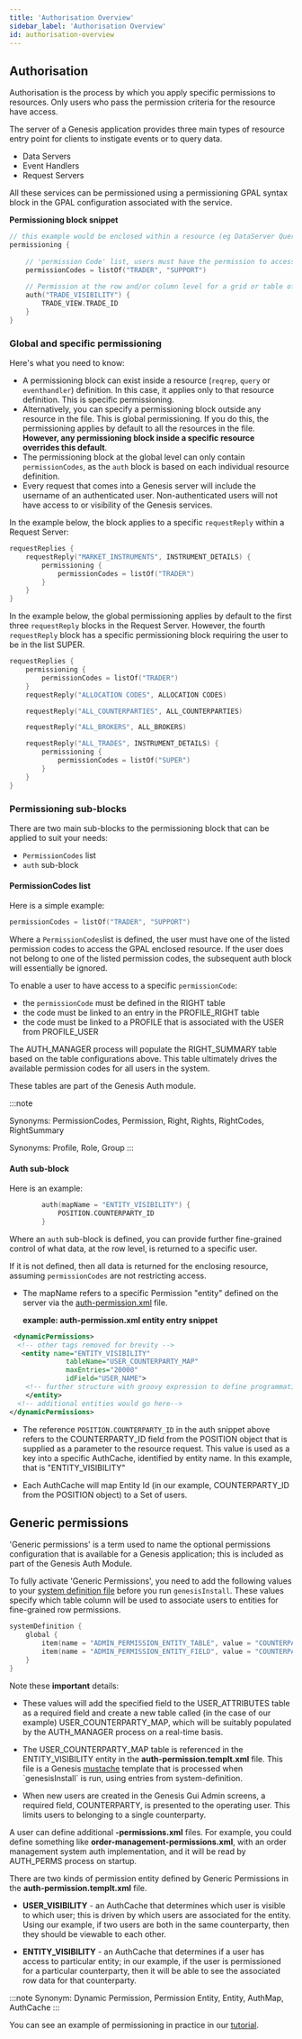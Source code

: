 ```yaml
---
title: 'Authorisation Overview'
sidebar_label: 'Authorisation Overview'
id: authorisation-overview
---
```



## Authorisation
Authorisation is the process by which you apply specific permissions to resources. Only users who pass the permission criteria for the resource have access.

The server of a Genesis application provides three main types of resource entry point for clients to instigate events or to query data.

- Data Servers
- Event Handlers
- Request Servers

All these services can be permissioned using a permissioning GPAL syntax block in the GPAL configuration associated with the service.

**Permissioning block snippet**
```kotlin
// this example would be enclosed within a resource (eg DataServer Query) specific block
permissioning {
    
    // 'permission Code' list, users must have the permission to access the enclosing resource
    permissionCodes = listOf("TRADER", "SUPPORT")
    
    // Permission at the row and/or column level for a grid or table of data
    auth("TRADE_VISIBILITY") {
        TRADE_VIEW.TRADE_ID
    }
}
```

### Global and specific permissioning
Here's what you need to know:

- A permissioning block can exist inside a resource (`reqrep`, `query` or `eventhandler`) definition. In this case, it applies only to that resource definition. This is specific permissioning.
- Alternatively, you can specify a permissioning block outside any resource in the file. This is global permissioning. If you do this, the permissioning applies by default to all the resources in the file. **However, any permissioning block inside a specific resource overrides this default**.
- The permissioning block at the global level can only contain `permissionCodes`, as the `auth` block is based on each individual resource definition.
- Every request that comes into a Genesis server will include the username of an authenticated user. Non-authenticated users will not have access to or visibility of the Genesis services.

In the example below, the block applies to a specific `requestReply` within a Request Server:

```kotlin
requestReplies {
    requestReply("MARKET_INSTRUMENTS", INSTRUMENT_DETAILS) {
        permissioning {
            permissionCodes = listOf("TRADER")
        }
    }
}
```

In the example below, the global permissioning applies by default to the first three `requestReply` blocks in the Request Server. However, the fourth `requestReply` block has a specific permissioning block requiring the user to be in the list SUPER.

```kotlin
requestReplies {
    permissioning {
        permissionCodes = listOf("TRADER")
    }
    requestReply("ALLOCATION CODES", ALLOCATION CODES)

    requestReply("ALL_COUNTERPARTIES", ALL_COUNTERPARTIES)

    requestReply("ALL_BROKERS", ALL_BROKERS)

    requestReply("ALL_TRADES", INSTRUMENT_DETAILS) {
        permissioning {
            permissionCodes = listOf("SUPER")
        }
    }
}
```

### Permissioning sub-blocks

There are two main sub-blocks to the permissioning block that can be applied to suit your needs:
- `PermissionCodes` list
- `auth` sub-block

#### PermissionCodes list
Here is a simple example:

```kotlin
permissionCodes = listOf("TRADER", "SUPPORT")
```

Where a `PermissionCodes`list is defined, the user must have one of the listed permission codes to access the GPAL enclosed resource.
If the user does not belong to one of the listed permission codes, the subsequent auth block will essentially be ignored.

To enable a user to have access to a specific `permissionCode`:

- the `permissionCode` must be defined in the RIGHT table
- the code must be linked to an entry in the PROFILE_RIGHT table
- the code must be linked to a PROFILE that is associated with the USER from PROFILE_USER

The AUTH_MANAGER process will populate the RIGHT_SUMMARY table based on the table configurations above. This table ultimately drives the available permission codes for all users in the system.

These tables are part of the Genesis Auth module.

:::note

Synonyms: PermissionCodes, Permission, Right, Rights, RightCodes, RightSummary

Synonyms: Profile, Role, Group
:::

#### Auth sub-block
Here is an example:


```kotlin
        auth(mapName = "ENTITY_VISIBILITY") {
            POSITION.COUNTERPARTY_ID
        }
```

Where an `auth` sub-block is defined, you can provide further fine-grained control of what data, at the row level, is returned to a specific user.

If it is not defined, then all data is returned for the enclosing resource, assuming `permissionCodes` are not restricting access.

- The mapName refers to a specific Permission "entity" defined on the server via the [auth-permission.xml](/creating-applications/defining-your-application/access-control/authorisation/#defining-a-permission-rule) file.

  **example: auth-permission.xml entity entry snippet**
```xml
 <dynamicPermissions>
  <!-- other tags removed for brevity -->
   <entity name="ENTITY_VISIBILITY"
              tableName="USER_COUNTERPARTY_MAP"
              maxEntries="20000"
              idField="USER_NAME">
    <!-- further structure with groovy expression to define programmatic control and define an AuthMap -->
    </entity>
  <!-- additional entities would go here-->
</dynamicPermissions>
```
- The reference ```POSITION.COUNTERPARTY_ID``` in the auth snippet above refers to the COUNTERPARTY_ID field from the POSITION object that is supplied as a parameter to the resource request.
  This value is used as a key into a specific AuthCache, identified by entity name. In this example, that is "ENTITY_VISIBILITY"

- Each AuthCache will map Entity Id (in our example, COUNTERPARTY_ID from the POSITION object) to a Set of users.

## Generic permissions

'Generic permissions' is a term used to name the optional permissions configuration that is available for a Genesis application; this is included as part of the Genesis Auth Module.

To fully activate 'Generic Permissions', you need to add the following values to your [system definition file](/creating-applications/configure-runtime/system-definitions/) before you run `genesisInstall`.
These values specify which table column will be used to associate users to entities for fine-grained row permissions.


```kotlin
systemDefinition {
    global {
        item(name = "ADMIN_PERMISSION_ENTITY_TABLE", value = "COUNTERPARTY")
        item(name = "ADMIN_PERMISSION_ENTITY_FIELD", value = "COUNTERPARTY_ID")
    }
}
```


Note these **important** details:

- These values will add the specified field to the USER_ATTRIBUTES table as a required field and create a new table called (in the case of our example) USER_COUNTERPARTY_MAP,
  which will be suitably populated by the AUTH_MANAGER process on a real-time basis.

- The USER\_COUNTERPARTY\_MAP table is referenced in the ENTITY\_VISIBILITY entity in the **auth-permission.templt.xml** file. This file is a Genesis [mustache](https://en.wikipedia.org/wiki/Mustache_(template_system))
  template that is processed when `genesisInstall` is run, using entries from system-definition.

- When new users are created in the Genesis Gui Admin screens, a required field, COUNTERPARTY, is presented to the operating user. This limits users to belonging to a single counterparty.


A user can define additional **-permissions.xml** files. For example, you could define something like **order-management-permissions.xml**, with
an order management system auth implementation, and it will be read by AUTH_PERMS process on startup.

There are two kinds of permission entity defined by Generic Permissions in the **auth-permission.templt.xml** file.

- **USER_VISIBILITY** - an AuthCache that determines which user is visible to which user; this is driven by which users are associated for the entity. Using our example, if two users are both in the same counterparty, then they should be viewable to each other.

- **ENTITY_VISIBILITY** - an AuthCache that determines if a user has access to particular entity; in our example, if the user is permissioned for a particular counterparty, then it will be able to see the associated row data for that counterparty.


:::note
Synonym: Dynamic Permission, Permission Entity, Entity, AuthMap, AuthCache
:::

You can see an example of permissioning in practice in our [tutorial](/tutorials/building-an-application/permissions/).